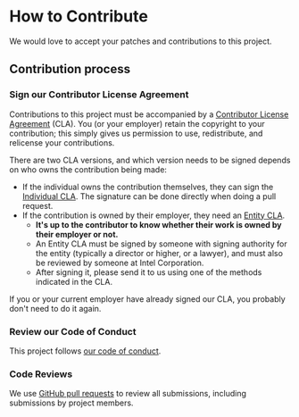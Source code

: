 # How to Contribute

We would love to accept your patches and contributions to this project.

## Contribution process

### Sign our Contributor License Agreement

Contributions to this project must be accompanied by a
[Contributor License Agreement](https://en.wikipedia.org/wiki/Contributor_License_Agreement) (CLA).
You (or your employer) retain the copyright to your contribution; this simply
gives us permission to use, redistribute, and relicense your contributions.

There are two CLA versions, and which version needs to be signed depends on who owns the contribution being made:
- If the individual owns the contribution themselves, they can sign the [Individual CLA](CLA_individual.md).
The signature can be done directly when doing a pull request.
- If the contribution is owned by their employer, they need an [Entity CLA](CLA_entity.md).
    - **It's up to the contributor to know whether their work is owned by their employer or not.**
    - An Entity CLA must be signed by someone with signing authority for the entity (typically a director or higher, or a lawyer), and must also be reviewed by someone at Intel Corporation.
    - After signing it, please send it to us using one of the methods indicated in the CLA.

If you or your current employer have already signed our CLA, you probably don't need to do it again.


### Review our Code of Conduct

This project follows [our code of conduct](CODE_OF_CONDUCT.md).

### Code Reviews

We use [GitHub pull requests](https://docs.github.com/articles/about-pull-requests)
to review all submissions, including submissions by project members.